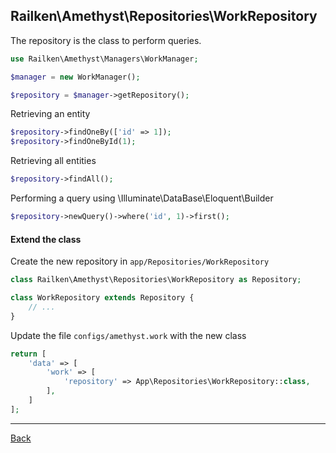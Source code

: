## Railken\Amethyst\Repositories\WorkRepository

The repository is the class to perform queries.

```php
use Railken\Amethyst\Managers\WorkManager;

$manager = new WorkManager();

$repository = $manager->getRepository();

```

Retrieving an entity

```php
$repository->findOneBy(['id' => 1]);
$repository->findOneById(1);

```

Retrieving all entities

```php
$repository->findAll();
```

Performing a query using \Illuminate\DataBase\Eloquent\Builder

```php
$repository->newQuery()->where('id', 1)->first();

```

#### Extend the class

Create the new repository in `app/Repositories/WorkRepository`
```php
class Railken\Amethyst\Repositories\WorkRepository as Repository;

class WorkRepository extends Repository {
	// ...
}
```
Update the file `configs/amethyst.work` with the new class
```php
return [
    'data' => [
        'work' => [
            'repository' => App\Repositories\WorkRepository::class,
        ],
    ]
];
```

---
[Back](index.md)